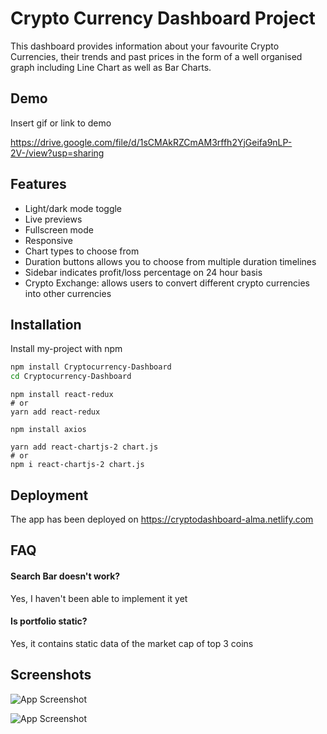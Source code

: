 
# Crypto Currency Dashboard Project

This dashboard provides information about your favourite Crypto Currencies, their trends and past prices in the form of a well organised graph including Line Chart as well as Bar Charts.


## Demo

Insert gif or link to demo

https://drive.google.com/file/d/1sCMAkRZCmAM3rffh2YjGeifa9nLP-2V-/view?usp=sharing
## Features

- Light/dark mode toggle
- Live previews
- Fullscreen mode
- Responsive
- Chart types to choose from
- Duration buttons allows you to choose from multiple duration timelines
- Sidebar indicates profit/loss percentage on 24 hour basis
- Crypto Exchange: allows users to convert different crypto currencies into other currencies

## Installation

Install my-project with npm

```bash
npm install Cryptocurrency-Dashboard
cd Cryptocurrency-Dashboard
```
    npm install react-redux
    # or
    yarn add react-redux
```
npm install axios
```
    yarn add react-chartjs-2 chart.js
    # or
    npm i react-chartjs-2 chart.js
## Deployment

The app has been deployed on 
https://cryptodashboard-alma.netlify.com


## FAQ

#### Search Bar doesn't work?

Yes, I haven't been able to implement it yet

#### Is portfolio static?

Yes, it contains static data of the market cap of top 3 coins


## Screenshots

![App Screenshot](https://drive.google.com/file/d/1v3MOeSfeLinK6Edydkold-EVrynOgyBW/view?usp=sharing)

![App Screenshot](https://drive.google.com/file/d/1kwuG0-vB1fCp6_KHPi_6CsppHSZUI31_/view?usp=sharing)